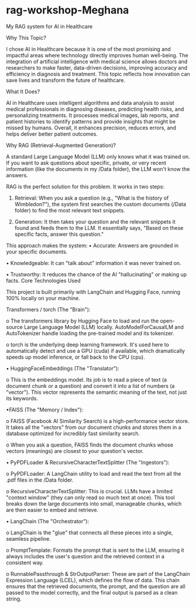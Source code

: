 # rag-workshop-Meghana
My RAG system for AI in Healthcare

Why This Topic?

I chose AI in Healthcare because it is one of the most promising and impactful areas where technology directly improves human well-being. The integration of artificial intelligence with medical science allows doctors and researchers to make faster, data-driven decisions, improving accuracy and efficiency in diagnosis and treatment. This topic reflects how innovation can save lives and transform the future of healthcare.

What It Does?

AI in Healthcare uses intelligent algorithms and data analysis to assist medical professionals in diagnosing diseases, predicting health risks, and personalizing treatments. It processes medical images, lab reports, and patient histories to identify patterns and provide insights that might be missed by humans. Overall, it enhances precision, reduces errors, and helps deliver better patient outcomes.

Why RAG (Retrieval-Augmented Generation)?

A standard Large Language Model (LLM) only knows what it was trained on. If you want to ask questions about specific, private, or very recent information (like the documents in my /Data folder), the LLM won't know the answers.

RAG is the perfect solution for this problem. It works in two steps:

1.	Retrieval: When you ask a question (e.g., "What is the history of Wimbledon?"), the system first searches the custom documents (/Data folder) to find the most relevant text snippets.

2.	Generation: It then takes your question and the relevant snippets it found and feeds them to the LLM. It essentially says, "Based on these specific facts, answer this question."

This approach makes the system:
•	Accurate: Answers are grounded in your specific documents.

•	Knowledgeable: It can "talk about" information it was never trained on.

•	Trustworthy: It reduces the chance of the AI "hallucinating" or making up facts.
Core Technologies Used

This project is built primarily with LangChain and Hugging Face, running 100% locally on your machine.

Transformers / torch (The "Brain"):

o	The transformers library by Hugging Face to load and run the open-source Large Language Model (LLM) locally. AutoModelForCausalLM and AutoTokenizer handle loading the pre-trained model and its tokenizer.

o	torch is the underlying deep learning framework. It's used here to automatically detect and use a GPU (cuda) if available, which dramatically speeds up model inference, or fall back to the CPU (cpu).

•	HuggingFaceEmbeddings (The "Translator"):

o	This is the embeddings model. Its job is to read a piece of text (a document chunk or a question) and convert it into a list of numbers (a "vector"). This vector represents the semantic meaning of the text, not just its keywords.


•FAISS (The "Memory / Index"):

o	FAISS (Facebook AI Similarity Search) is a high-performance vector store. It takes all the "vectors" from our document chunks and stores them in a database optimized for incredibly fast similarity search.

o	When you ask a question, FAISS finds the document chunks whose vectors (meanings) are closest to your question's vector.


•	PyPDFLoader & RecursiveCharacterTextSplitter (The "Ingestors"):

o	PyPDFLoader: A LangChain utility to load and read the text from all the .pdf files in the /Data folder.

o	RecursiveCharacterTextSplitter: This is crucial. LLMs have a limited "context window" (they can only read so much text at once). This tool breaks down the large documents into small, manageable chunks, which are then easier to embed and retrieve.


•	LangChain (The "Orchestrator"):

o	LangChain is the "glue" that connects all these pieces into a single, seamless pipeline.

o	PromptTemplate: Formats the prompt that is sent to the LLM, ensuring it always includes the user's question and the retrieved context in a consistent way.

o	RunnablePassthrough & StrOutputParser: These are part of the LangChain Expression Language (LCEL), which defines the flow of data. This chain ensures that the retrieved documents, the prompt, and the question are all passed to the model correctly, and the final output is parsed as a clean string.

